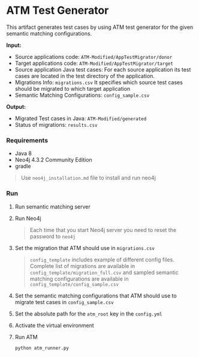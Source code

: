 # ATM Test Generator

This artifact generates test cases by using ATM test generator for the given semantic matching configurations.

**Input:**

- Source applications code: `ATM-Modified/AppTestMigrator/donor`
- Target applications code: `ATM-Modified/AppTestMigrator/target`
- Source application Java test cases: For each source application its test cases are located in the test directory of
  the application.
- Migrations Info: `migrations.csv` It specifies which source test cases should be migrated to which target application
- Semantic Matching Configurations: `config_sample.csv`

**Output:**

- Migrated Test cases in Java: `ATM-Modified/generated`
- Status of migrations: `results.csv`

### Requirements

- Java 8
- Neo4j 4.3.2 Community Edition
- gradle

> Use `neo4j_installation.md` file to install and run neo4j

### Run

1. Run semantic matching server
1. Run Neo4j
   > Each time that you start Neo4j server you need to reset the password to `neo4j`
1. Set the migration that ATM should use in `migrations.csv`
    > `config_template` includes example of different config files. Complete list of migrations are available in
     `config_template/migration_full.csv` and sampled semantic matching configurations are available in
     `config_template/config_sample.csv`
   
1. Set the semantic matching configurations that ATM should use to migrate test cases in `config_sample.csv`
1. Set the absolute path for the `atm_root` key in the `config.yml`
1. Activate the virtual environment 
1. Run ATM
    ```shell
    python atm_runner.py
    ```
